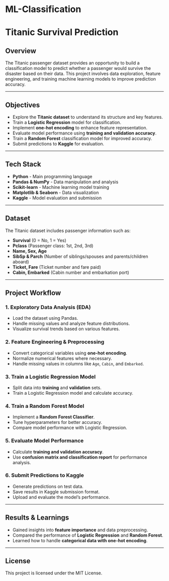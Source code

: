 # ML-Classification

# Titanic Survival Prediction

## Overview
The Titanic passenger dataset provides an opportunity to build a classification model to predict whether a passenger would survive the disaster based on their data. This project involves data exploration, feature engineering, and training machine learning models to improve prediction accuracy.

---

## Objectives
- Explore the **Titanic dataset** to understand its structure and key features.
- Train a **Logistic Regression** model for classification.
- Implement **one-hot encoding** to enhance feature representation.
- Evaluate model performance using **training and validation accuracy**.
- Train a **Random Forest** classification model for improved accuracy.
- Submit predictions to **Kaggle** for evaluation.

---

## Tech Stack
- **Python** - Main programming language
- **Pandas & NumPy** - Data manipulation and analysis
- **Scikit-learn** - Machine learning model training
- **Matplotlib & Seaborn** - Data visualization
- **Kaggle** - Model evaluation and submission

---

## Dataset
The Titanic dataset includes passenger information such as:
- **Survival** (0 = No, 1 = Yes)
- **Pclass** (Passenger class: 1st, 2nd, 3rd)
- **Name, Sex, Age**
- **SibSp & Parch** (Number of siblings/spouses and parents/children aboard)
- **Ticket, Fare** (Ticket number and fare paid)
- **Cabin, Embarked** (Cabin number and embarkation port)

---

## Project Workflow
### 1. **Exploratory Data Analysis (EDA)**
- Load the dataset using Pandas.
- Handle missing values and analyze feature distributions.
- Visualize survival trends based on various features.

### 2. **Feature Engineering & Preprocessing**
- Convert categorical variables using **one-hot encoding**.
- Normalize numerical features where necessary.
- Handle missing values in columns like `Age`, `Cabin`, and `Embarked`.

### 3. **Train a Logistic Regression Model**
- Split data into **training** and **validation** sets.
- Train a Logistic Regression model and calculate accuracy.

### 4. **Train a Random Forest Model**
- Implement a **Random Forest Classifier**.
- Tune hyperparameters for better accuracy.
- Compare model performance with Logistic Regression.

### 5. **Evaluate Model Performance**
- Calculate **training and validation accuracy**.
- Use **confusion matrix and classification report** for performance analysis.

### 6. **Submit Predictions to Kaggle**
- Generate predictions on test data.
- Save results in Kaggle submission format.
- Upload and evaluate the model’s performance.


---

## Results & Learnings
- Gained insights into **feature importance** and data preprocessing.
- Compared the performance of **Logistic Regression** and **Random Forest**.
- Learned how to handle **categorical data with one-hot encoding**.

---

## License
This project is licensed under the MIT License.
